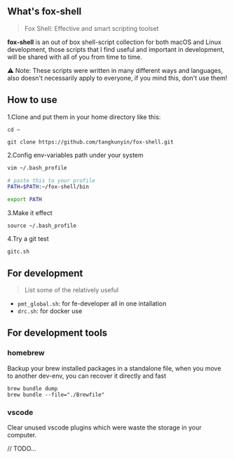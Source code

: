 ## What's fox-shell

> Fox Shell: Effective and smart scripting toolset

**fox-shell** is an out of box shell-script collection for both macOS and Linux development, those scripts that I find useful and important in development, will be shared with all of you from time to time.

⚠️ Note: These scripts were written in many different ways and languages, also doesn't necessarily apply to everyone, if you mind this, don't use them!

## How to use

1.Clone and put them in your home directory like this:

```
cd ~

git clone https://github.com/tangkunyin/fox-shell.git
```

2.Config env-variables path under your system

```bash
vim ~/.bash_profile

# paste this to your profile
PATH=$PATH:~/fox-shell/bin

export PATH
```

3.Make it effect

```
source ~/.bash_profile
```

4.Try a git test

```
gitc.sh
```

## For development

> List some of the relatively useful

-   `pmt_global.sh`: for fe-developer all in one intallation
-   `drc.sh`: for docker use

## For development tools

### homebrew

Backup your brew installed packages in a standalone file, when you move to another dev-env, you can recover it directly and fast

```
brew bundle dump
brew bundle --file="./Brewfile"
```

### vscode

Clear unused vscode plugins which were waste the storage in your computer.

// TODO...
